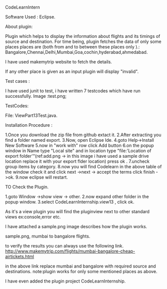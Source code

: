 CodeLearnIntern

Software Used : Eclipse.

About plugin:

Plugin which helps to display the information about flights and its timings of source and destination.
For time being, plugin fetches the data of only some places 
places are (both from and to between these places only ).:
Bangalore,Chennai,Delhi,Mumbai,Goa,cochin,hyderabad,ahmedabad.

I have used makemytrip website to fetch the details.

If any other place is given as an input plugin will display "invalid".


Test cases :

I have used junit to test, i have written 7 testcodes which have run successfully.
Image :test.png;

TestCodes:

File: ViewPart13Test.java.


Installation Procedure :

1.Once you download the zip file from github extact it.
2.After extracting you find a folder named export.
3.Now, open Eclipse Ide.
4.goto Help->Install New Software
5.now in "work with" row click Add button
6.on the popup window in Name type "Local site" and in location type "file:'Location of export folder'"(ref:add.png -> in this image i have used a sample drive location replace it with your export flder location)  press ok .
7.uncheck group items by category.
8.now you will find Codelearn in the above table of the window check it and click next ->next -> accept the terms click finish ->ok.
9.now eclipse will restart.

TO Check the Plugin.

1.goto Window ->show view -> other.
2.now expand other folder in the popup window.
3.select CodeLearnInternship.view13 , click ok.


As it's a view plugin you will find the pluginview next to other standard views ex:console,error etc.

I have attached a sample.png image describes how the plugin works.

sample.png,  mumbai to bangalore flights.

to verify the results you can always use the following link.
http://www.makemytrip.com/flights/mumbai-bangalore-cheap-airtickets.html

in the above link replace mumbai and bangalore with required source and destinations.
note:plugin works for only some mentioned places as above.


I have even added the plugin project CodeLearnInternship.




